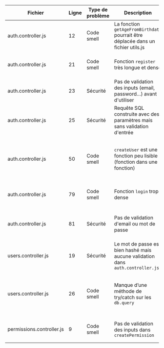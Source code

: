| Fichier               | Ligne | Type de problème | Description                                                                 | Action à réaliser                                |
|----------------------|-------|------------------|-----------------------------------------------------------------------------|--------------------------------------------------|
| auth.controller.js   | 12    | Code smell       | La fonction `getAgeFromBirthdate` pourrait être déplacée dans un fichier utils.js | Externaliser la fonction en créant un fichier `utils.js` |
| auth.controller.js   | 21    | Code smell       | Fonction `register` très longue et dense                                   | Découper la logique en sous-fonctions            |
| auth.controller.js   | 23    | Sécurité         | Pas de validation des inputs (email, password…) avant d'utiliser           | Ajouter une validation (Joi, Regex)              |
| auth.controller.js   | 25    | Sécurité         | Requête SQL construite avec des paramètres mais sans validation d'entrée   | Valider les entrées et gérer les injections      |
| auth.controller.js   | 50    | Code smell       | `createUser` est une fonction peu lisible (fonction dans une fonction)     | Découper la logique de la fonction en plusieurs sous-fonctions |
| auth.controller.js   | 79    | Code smell       | Fonction `login` trop dense                                                 | Séparer la logique en fonctions distinctes       |
| auth.controller.js   | 81    | Sécurité         | Pas de validation d'email ou mot de passe                                  | Ajouter un schéma de validation (Joi ou Regex)   |
| users.controller.js  | 19    | Sécurité         | Le mot de passe est bien hashé mais aucune validation dans `auth.controller.js` | Reprendre la regex de validation ici aussi       |
| users.controller.js  | 26    | Code smell       | Manque d’une méthode de try/catch sur les `db.query`                        | Ajouter une gestion d'erreurs uniforme pour faciliter le débogage |
| permissions.controller.js | 9 | Code smell       | Pas de validation des inputs dans `createPermission`                        | Valider les données avant insertion              |
